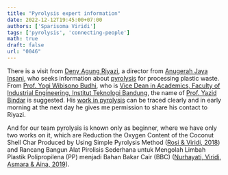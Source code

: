 ```yaml
---
title: "Pyrolysis expert information"
date: 2022-12-12T19:45:00+07:00
authors: ['Sparisoma Viridi']
tags: ['pyrolysis', 'connecting-people']
math: true
draft: false
url: "0046"
---
```


There is a visit from [Deny Agung Riyazi](https://web.facebook.com/deny.agungriyazi/?_rdc=1&_rdr), a director from [Anugerah Jaya Insani](http://anugerahjayainsani.com/), who seeks information about [pyrolysis](https://www.sciencedirect.com/topics/biochemistry-genetics-and-molecular-biology/pyrolysis) for processing plastic waste. From [Prof. Yogi Wibisono Budhi](https://fti.itb.ac.id/staff-dosen-tetap/yogi-wibisono-budhi-st-mt-dr-prof/), who is [Vice Dean in Academics, Faculty of Industrial Engineering, Institut Teknologi Bandung](https://fti.itb.ac.id/pimpinan/#:~:text=M.T.%2C%20IPM.-,Wakil%20Dekan%20Bidang%20Akademik), the name of [Prof. Yazid Bindar](https://fti.itb.ac.id/staff-dosen-tetap/yazid-bindar-prof-ir-msc-phd/) is suggested. His [work in pyrolysis](https://scholar.google.com/scholar?q=pyrolysis+author%3Abindar) can be traced clearly and in early morning at the next day he gives me permission to share his contact to Riyazi.

And for our team pyrolysis is known only as beginner, where we have only two works on it, which are Reduction the Oxygen Content of the Coconut Shell Char Produced by Using Simple Pyrolysis Method ([Rosi & Viridi, 2018](https://doi.org/10.1088/1757-899X/395/1/012024)) and Rancang Bangun Alat Pirolisis Sederhana untuk Mengolah Limbah Plastik Polipropilena (PP) menjadi Bahan Bakar Cair (BBC) ([Nurhayati, Viridi, Asmara & Aina, 2019](https://researchgate.net/publication/333056738)).